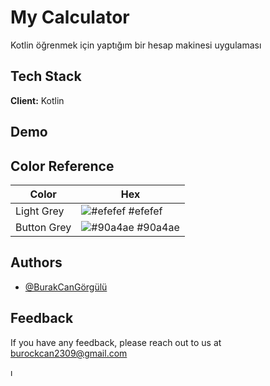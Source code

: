 
# My Calculator

Kotlin öğrenmek için yaptığım bir hesap makinesi uygulaması

## Tech Stack

**Client:** Kotlin


## Demo


## Color Reference

| Color                  | Hex                                                                |
| -----------------      | ------------------------------------------------------------------ |
| Light Grey       | ![#efefef](https://via.placeholder.com/10/efefef?text=+) #efefef |
| Button Grey   | ![#90a4ae](https://via.placeholder.com/10/90a4ae?text=+) #90a4ae |



## Authors

- [@BurakCanGörgülü](https://github.com/BcanGRG)


## Feedback

If you have any feedback, please reach out to us at burockcan2309@gmail.com

ı

